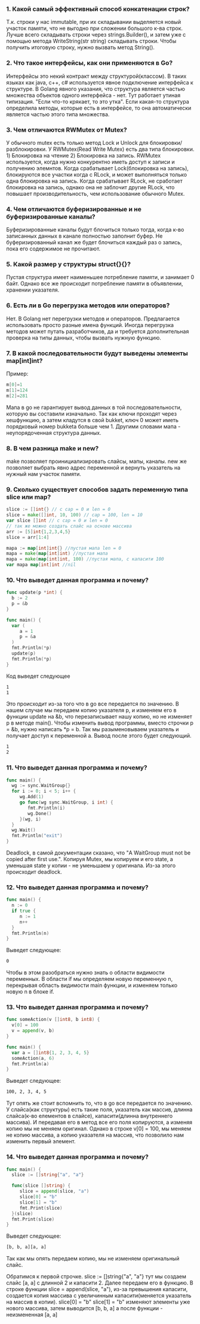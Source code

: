 ### 1. Какой самый эффективный способ конкатенации строк?
Т.к. строки у нас immutable, при их складывании выделяется новый участок памяти, что не выгодно при сложении большого к-ва строк.
Лучше всего складывать строки через strings.Builder(), и затем уже с помощью метода WriteString(str string) складывать строки.
Чтобы получить итоговую строку, нужно вызвать метод String().
### 2. Что такое интерфейсы, как они применяются в Go?
Интерфейсы это некий контракт между структурой(классом). В таких языках как java, c++, c# используется явное подключение интерфейса к структуре. В Golang явного указания, что структура является частью множества объектов одного интерфейса - нет. Тут работает утиная типизация. "Если что-то крякает, то это утка". Если какая-то структура определила методы, которые есть в интерфейсе, то она автоматически является частью этого типа множества.
### 3. Чем отличаются RWMutex от Mutex?
У обычного mutex есть только метод Lock и Unlock для блокировки/разблокировки. У RWMutex(Read Write Mutex) есть два типа блокировки. 1) Блокировка на чтение 2) Блокировка на запись. RWMutex используется, когда нужно конкурентно иметь доступ к записи и получению элемнтов.
Когда срабатывает Lock(блокировка на запись), блокируются все участки когда с RLock, и может выполняться только одна блокировка на запись. Когда срабатывает RLock, не сработает блокировка на запись, однако она не заблочит другие RLock, что повышает производительность, чем использование обычного Mutex.
### 4. Чем отличаются буферизированные и не буферизированные каналы?
Буферизированные каналы будут блочиться только тогда, когда к-во записанных данных в канале полностью заполнит буфер. Не буферизированный канал же будет блочиться каждый раз о запись, пока его содержимое не прочитают. 
### 5. Какой размер у структуры struct{}{}?
Пустая структура имеет наименьшее потребление памяти, и занимает 0 байт. Однако все же происходит потребление памяти в объявлении, хранении указателя.
### 6. Есть ли в Go перегрузка методов или операторов?
Нет. В Golang нет перегрузки методов и операторов. Предлагается использовать просто разные имена функций. Иногда перегрузка методов может путать разработчиков, да и требуется дополнительная проверка на типы данных, чтобы вызвать нужную функцию.
### 7. В какой последовательности будут выведены элементы map[int]int?
Пример: 
```go
m[0]=1
m[1]=124
m[2]=281
```
Мапа в go не гарантирует вывод данных в той последовательности, которую вы составили изначально. Так как ключи проходят через хешфункцию, а затем кладутся в свой bukket, ключ 0 может иметь порядковый номер bukketa больше чем 1. Другими словами мапа - неупорядоченная структура данных.
### 8. В чем разница make и new?
make позволяет проинициализировать слайсы, мапы, каналы. new же позволяет выбрать явно адрес переменной и вернуть указатель на нужный нам участок памяти.
### 9. Сколько существует способов задать переменную типа slice или map?
```go
slice := []int{} // с cap = 0 и len = 0
slice = make([]int, 10, 100) // cap = 100, len = 10
var slice []int // с cap = 0 и len = 0
// так же можно создать слайс на основе массива
arr := [5]int{1,2,3,4,5}
slice = arr[1:4]

mapa := map[int]int{} //пустая мапа len = 0
mapa = make(map[int]int) //пустая мапа
mapa = make(map[int]int, 100) //пустая мапа, с капасити 100
var mapa map[int]int //nil
```
### 10. Что выведет данная программа и почему?
```go
func update(p *int) {
  b := 2
  p = &b
}

func main() {
  var (
     a = 1
     p = &a
  )
  fmt.Println(*p)
  update(p)
  fmt.Println(*p)
}
```
Код выведет следующее
```bash
1
1
```
Это происходит из-за того что в go все передается по значению. В нашем случае мы передаем копию указателя p, и изменяем его в функции update на &b, что перезаписывает нашу копию, но не изменяет p в методе main().
Чтобы изменить вывод программы, вместо строчки p = &b, нужно написать *p = b. Так мы разыменовываем указатель и получает доступ к переменной a. Вывод после этого будет следующий.
```bash
1
2
```
### 11. Что выведет данная программа и почему?
```go
func main() {
  wg := sync.WaitGroup{}
  for i := 0; i < 5; i++ {
     wg.Add(1)
     go func(wg sync.WaitGroup, i int) {
        fmt.Println(i)
        wg.Done()
     }(wg, i)
  }
  wg.Wait()
  fmt.Println("exit")
}
```
Deadlock, в самой документации сказано, что "A WaitGroup must not be copied after first use.". Копируя Mutex, мы копируем и его state, а уменьшая state у копии - не уменьшаем у оригинала. Из-за этого происходит deadlock.
### 12. Что выведет данная программа и почему?
```go
func main() {
  n := 0
  if true {
     n := 1
     n++
  }
  fmt.Println(n)
}
```
Выведет следующее: 
```bash
0
```
Чтобы в этом разобраться нужно знать о области видимости переменных. В области if мы определяем новую переменную n, перекрывая область видимости main функции, и изменяем только новую n в блоке if.
### 13. Что выведет данная программа и почему?
```go
func someAction(v []int8, b int8) {
  v[0] = 100
  v = append(v, b)
}

func main() {
  var a = []int8{1, 2, 3, 4, 5}
  someAction(a, 6)
  fmt.Println(a)
}
```
Выведет следующее:
```bash
100, 2, 3, 4, 5
```
Тут опять же стоит вспомнить то, что в go все передается по значению. У слайса(как структуры) есть такие поля, указатель как массив, длинна слайса(к-во елементов в слайсе), капасити(длинна внутреннего массива). И передавая его в метод все его поля копируются, а изменяя копию мы не меняем оригинал. Однако в строке v[0] = 100, мы меняем не копию массива, а копию указателя на массив, что позволило нам изменить первый элемент.
### 14. Что выведет данная программа и почему?
```go
func main() {
  slice := []string{"a", "a"}

  func(slice []string) {
     slice = append(slice, "a")
     slice[0] = "b"
     slice[1] = "b"
     fmt.Print(slice)
  }(slice)
  fmt.Print(slice)
}
```
Выведет следующее:
```bash
[b, b, a][a, a]
```
Так как мы опять передаем копию, мы не изменяем оригинальный слайс.

Обратимся к первой строчке. slice := []string{"a", "a"} тут мы создаем слайс [a, a] с длинной 2 и капасити 2.
Далее передаем его в функцию. В строке функции slice = append(slice, "a"), из-за превышения капасити, создается копия массива с увеличинным капасити(меняется указатель на массив в копии). slice[0] = "b" slice[1] = "b" изменяют элементы уже нового массива, затем выводится [b, b, a] а после функции - неизмененная [a, a]
